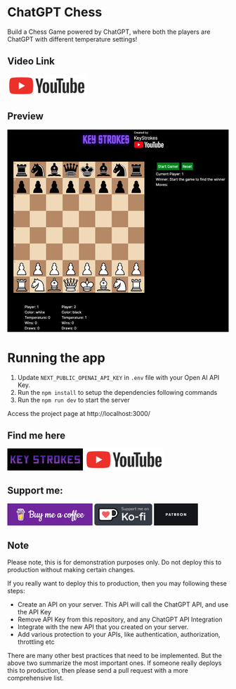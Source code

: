 # ChatGPT Chess

Build a Chess Game powered by ChatGPT, where both the players are ChatGPT with different temperature settings!

## Video Link

[<img alt="KeyStrokes" height="50px" src="public/images/YouTube.png" />](https://youtu.be/wMeK-NsmK40)

## Preview
![](public/images/app.png)

# Running the app
1. Update `NEXT_PUBLIC_OPENAI_API_KEY` in `.env` file with your Open AI API Key.
1. Run the `npm install` to setup the dependencies following commands 
1. Run the `npm run dev` to start the server

Access the project page at http://localhost:3000/


## Find me here 

[<img alt="KeyStrokes" height="50px" src="public/images/KeyStrokes.png" />](https://www.youtube.com/@Key_Strokes) [<img alt="KeyStrokes" height="50px" src="public/images/YouTube.png" />](https://www.youtube.com/@Key_Strokes)

## Support me:

[<img alt="KeyStrokes" height="50px" src="public/images/bmc.png" />](https://www.buymeacoffee.com/keystrokes) [<img alt="KeyStrokes" height="50px" src="public/images/KoFi.png" />](https://ko-fi.com/keystrokes) [<img alt="KeyStrokes" height="50px" src="public/images/Patreon.jpg" />](https://patreon.com/KeyStrokes)

## Note
Please note, this is for demonstration purposes only. Do not deploy this to production without making certain changes.

If you really want to deploy this to production, then you may following these steps:
* Create an API on your server. This API will call the ChatGPT API, and use the API Key
* Remove API Key from this repository, and any ChatGPT API Integration
* Integrate with the new API that you created on your server.
* Add various protection to your APIs, like authentication, authorization, throttling etc

There are many other best practices that need to be implemented. But the above two summarize the most important ones. If someone really deploys this to production, then please send a pull request with a more comprehensive list.

